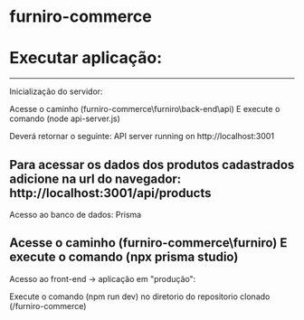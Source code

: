 # furniro-commerce 

# Executar aplicação: 
----------------------------------------------------------------------------------------------------------------
Inicialização do servidor:

Acesse o caminho (furniro-commerce\furniro\back-end\api) 
E execute o comando (node api-server.js) 

Deverá retornar o seguinte: API server running on http://localhost:3001 

Para acessar os dados dos produtos cadastrados adicione na url do navegador: http://localhost:3001/api/products 
----------------------------------------------------------------------------------------------------------------
Acesso ao banco de dados: Prisma 

Acesse o caminho (furniro-commerce\furniro) 
E execute o comando (npx prisma studio)  
----------------------------------------------------------------------------------------------------------------
Acesso ao front-end -> aplicação em "produção":  

Execute o comando (npm run dev) no diretorio do repositorio clonado (/furniro-commerce)
